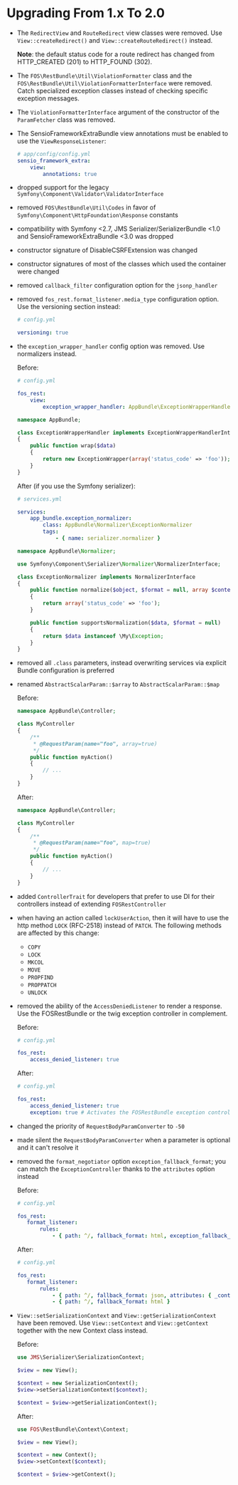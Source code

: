 Upgrading From 1.x To 2.0
=========================

 * The `RedirectView` and `RouteRedirect` view classes were removed. Use
   `View::createRedirect()` and `View::createRouteRedirect()` instead.

   **Note**: the default status code for a route redirect has changed from
   HTTP_CREATED (201) to HTTP_FOUND (302).

 * The `FOS\RestBundle\Util\ViolationFormatter` class and the
   `FOS\RestBundle\Util\ViolationFormatterInterface` were removed.
   Catch specialized exception classes instead of checking specific
   exception messages.

 * The `ViolationFormatterInterface` argument of the constructor of
   the `ParamFetcher` class was removed.

 * The SensioFrameworkExtraBundle view annotations must be enabled to
   use the `ViewResponseListener`:

   ```yml
   # app/config/config.yml
   sensio_framework_extra:
       view:
           annotations: true
   ```

 * dropped support for the legacy
   `Symfony\Component\Validator\ValidatorInterface`

 * removed `FOS\RestBundle\Util\Codes` in favor of
   `Symfony\Component\HttpFoundation\Response` constants

 * compatibility with Symfony <2.7, JMS Serializer/SerializerBundle <1.0
   and SensioFrameworkExtraBundle <3.0 was dropped

 * constructor signature of DisableCSRFExtension was changed

 * constructor signatures of most of the classes which used the container
   were changed

 * removed `callback_filter` configuration option for the `jsonp_handler`

 * removed `fos_rest.format_listener.media_type` configuration option.
   Use the versioning section instead:

   ```yml
   # config.yml

   versioning: true
   ```

 * the `exception_wrapper_handler` config option was removed. Use normalizers instead.

   Before:
   ```yml
   # config.yml

   fos_rest:
       view:
           exception_wrapper_handler: AppBundle\ExceptionWrapperHandler
   ```
   ```php
   namespace AppBundle;

   class ExceptionWrapperHandler implements ExceptionWrapperHandlerInterface
   {
       public function wrap($data)
       {
           return new ExceptionWrapper(array('status_code' => 'foo'));
       }
   }
   ```

   After (if you use the Symfony serializer):
   ```yml
   # services.yml

   services:
       app_bundle.exception_normalizer:
           class: AppBundle\Normalizer\ExceptionNormalizer
           tags:
               - { name: serializer.normalizer }
   ```
   ```php
   namespace AppBundle\Normalizer;

   use Symfony\Component\Serializer\Normalizer\NormalizerInterface;

   class ExceptionNormalizer implements NormalizerInterface
   {
       public function normalize($object, $format = null, array $context = array())
       {
           return array('status_code' => 'foo');
       }

       public function supportsNormalization($data, $format = null)
       {
           return $data instanceof \My\Exception;
       }
   }
   ```

 * removed all `.class` parameters, instead overwriting services via
   explicit Bundle configuration is preferred

 * renamed `AbstractScalarParam::$array` to `AbstractScalarParam::$map`

   Before:
   ```php
   namespace AppBundle\Controller;

   class MyController
   {
       /**
        * @RequestParam(name="foo", array=true)
        */
       public function myAction()
       {
           // ...
       }
   }
   ```

   After:
   ```php
   namespace AppBundle\Controller;

   class MyController
   {
       /**
        * @RequestParam(name="foo", map=true)
        */
       public function myAction()
       {
           // ...
       }
   }
   ```   

 * added `ControllerTrait` for developers that prefer to use DI for their controllers instead of extending ``FOSRestController``

 * when having an action called ``lockUserAction``, then it will have to
   use the http method ``LOCK`` (RFC-2518) instead of ``PATCH``.
   The following methods are affected by this change:

   * `COPY`
   * `LOCK`
   * `MKCOL`
   * `MOVE`
   * `PROPFIND`
   * `PROPPATCH`
   * `UNLOCK`

 * removed the ability of the `AccessDeniedListener` to render a response.
   Use the FOSRestBundle or the twig exception controller in complement.

   Before:
   ```yml
   # config.yml

   fos_rest:
       access_denied_listener: true
   ```

   After:
   ```yml
   # config.yml

   fos_rest:
       access_denied_listener: true
       exception: true # Activates the FOSRestBundle exception controller
   ```

 * changed the priority of `RequestBodyParamConverter` to `-50`

 * made silent the `RequestBodyParamConverter` when a parameter is
   optional and it can't resolve it

 * removed the `format_negotiator` option `exception_fallback_format`;
   you can match the `ExceptionController` thanks to the `attributes`
   option instead

   Before:
   ```yml
   # config.yml

   fos_rest:
      format_listener:
          rules:
              - { path: ^/, fallback_format: html, exception_fallback_format: json }
   ```

   After:
   ```yml
   # config.yml

   fos_rest:
      format_listener:
          rules:
              - { path: ^/, fallback_format: json, attributes: { _controller: FOS\RestBundle\Controller\ExceptionController } }
              - { path: ^/, fallback_format: html } 
   ```

 * `View::setSerializationContext` and `View::getSerializationContext`
   have been removed. Use `View::setContext` and `View::getContext`
   together with the new Context class instead.

   Before:
   ```php
   use JMS\Serializer\SerializationContext;

   $view = new View();

   $context = new SerializationContext();
   $view->setSerializationContext($context);

   $context = $view->getSerializationContext();
   ```

   After:
   ```php
   use FOS\RestBundle\Context\Context;

   $view = new View();

   $context = new Context();
   $view->setContext($context);

   $context = $view->getContext();
   ```
